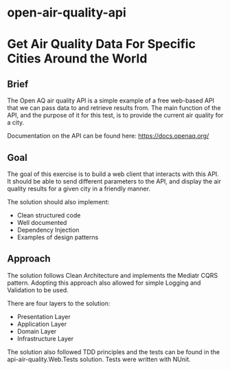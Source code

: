 # open-air-quality-api

# Get Air Quality Data For Specific Cities Around the World

## Brief

The Open AQ air quality API is a simple example of a free web-based API that we can pass data to and retrieve results from. 
The main function of the API, and the purpose of it for this test, is to provide the current air quality for a city.

Documentation on the API can be found here:
https://docs.openaq.org/ 

## Goal

The goal of this exercise is to build a web client that interacts with this API. 
It should be able to send different parameters to the API, and display the air quality results for a given city in a friendly manner.

The solution should also implement:

- Clean structured code
- Well documented
- Dependency Injection
- Examples of design patterns

## Approach

The solution follows Clean Architecture and implements the Mediatr CQRS pattern. Adopting this approach also allowed for simple Logging and Validation to be used.

There are four layers to the solution:

- Presentation Layer
- Application Layer
- Domain Layer
- Infrastructure Layer

The solution also followed TDD principles and the tests can be found in the api-air-quality.Web.Tests solution. Tests were written with NUnit.


